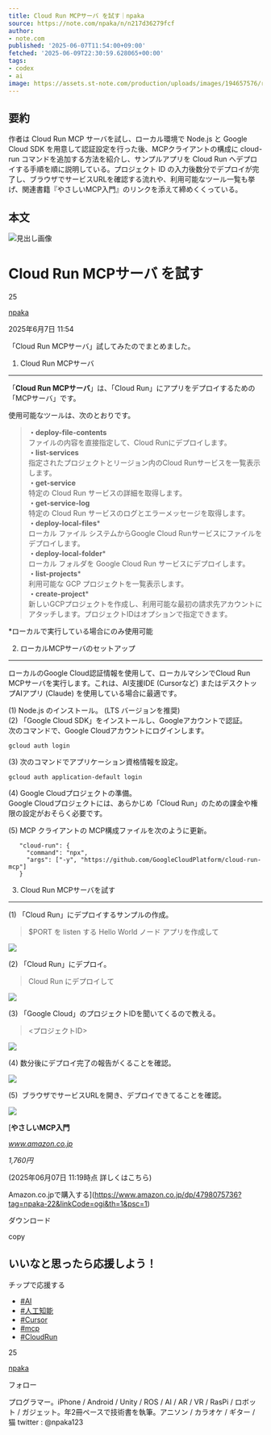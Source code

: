 ```yaml
---
title: Cloud Run MCPサーバ を試す｜npaka
source: https://note.com/npaka/n/n217d36279fcf
author:
- note.com
published: '2025-06-07T11:54:00+09:00'
fetched: '2025-06-09T22:30:59.628065+00:00'
tags:
- codex
- ai
image: https://assets.st-note.com/production/uploads/images/194657576/rectangle_large_type_2_df787a89e0e074cb5acde390a52c9b39.png?fit=bounds&quality=85&width=1280
---
```


## 要約

作者は Cloud Run MCP サーバを試し、ローカル環境で Node.js と Google Cloud SDK を用意して認証設定を行った後、MCPクライアントの構成に cloud-run コマンドを追加する方法を紹介し、サンプルアプリを Cloud Run へデプロイする手順を順に説明している。プロジェクト ID の入力後数分でデプロイが完了し、ブラウザでサービスURLを確認する流れや、利用可能なツール一覧も挙げ、関連書籍『やさしいMCP入門』のリンクを添えて締めくくっている。

## 本文

![見出し画像](https://assets.st-note.com/production/uploads/images/194657576/rectangle_large_type_2_df787a89e0e074cb5acde390a52c9b39.png?width=1200)

# Cloud Run MCPサーバ を試す

25

[npaka](/npaka)

2025年6月7日 11:54

「Cloud Run MCPサーバ」試してみたのでまとめました。

1. Cloud Run MCPサーバ

---

「**Cloud Run MCPサーバ**」は、「Cloud Run」にアプリをデプロイするための「MCPサーバ」です。

使用可能なツールは、次のとおりです。

> **・deploy-file-contents**  
> ファイルの内容を直接指定して、Cloud Runにデプロイします。  
> **・list-services**  
> 指定されたプロジェクトとリージョン内のCloud Runサービスを一覧表示します。  
> **・get-service**  
> 特定の Cloud Run サービスの詳細を取得します。  
> **・get-service-log**  
> 特定の Cloud Run サービスのログとエラーメッセージを取得します。  
> **・deploy-local-files**\*  
> ローカル ファイル システムからGoogle Cloud Runサービスにファイルをデプロイします。  
> **・deploy-local-folder**\*  
> ローカル フォルダを Google Cloud Run サービスにデプロイします。  
> **・list-projects**\*  
> 利用可能な GCP プロジェクトを一覧表示します。  
> **・create-project**\*  
> 新しいGCPプロジェクトを作成し、利用可能な最初の請求先アカウントにアタッチします。プロジェクトIDはオプションで指定できます。

\*ローカルで実行している場合にのみ使用可能

2. ローカルMCPサーバのセットアップ

---

ローカルのGoogle Cloud認証情報を使用して、ローカルマシンでCloud Run MCPサーバを実行します。これは、AI支援IDE (Cursorなど) またはデスクトップAIアプリ (Claude) を使用している場合に最適です。

(1) Node.js のインストール。 (LTS バージョンを推奨)  
(2) 「Google Cloud SDK」をインストールし、Googleアカウントで認証。  
次のコマンドで、Google Cloudアカウントにログインします。

```
gcloud auth login
```

(3) 次のコマンドでアプリケーション資格情報を設定。

```
gcloud auth application-default login
```

(4) Google Cloudプロジェクトの準備。  
Google Cloudプロジェクトには、あらかじめ「Cloud Run」のための課金や権限の設定がおそらく必要です。

(5) MCP クライアントの MCP構成ファイルを次のように更新。

```
   "cloud-run": {
     "command": "npx",
     "args": ["-y", "https://github.com/GoogleCloudPlatform/cloud-run-mcp"]
   }
```

3. Cloud Run MCPサーバを試す

---

(1) 「Cloud Run」にデプロイするサンプルの作成。

> $PORT を listen する Hello World ノード アプリを作成して

![](https://assets.st-note.com/img/1749264080-12hYSaI9rletKTo3kcvyEnUX.png?width=1200)

(2) 「Cloud Run」にデプロイ。

> Cloud Run にデプロイして

![](https://assets.st-note.com/img/1749264086-aMYcZRjViIn32Xx70LbFhw4W.png?width=1200)

(3) 「Google Cloud」のプロジェクトIDを聞いてくるので教える。

> <プロジェクトID>

![](https://assets.st-note.com/img/1749264759-h7RnJ3rtXFEOWSyYbAQsa4k0.png?width=1200)

(4) 数分後にデプロイ完了の報告がくることを確認。

![](https://assets.st-note.com/img/1749264133-4XMTwIt7Bqyr2nGmxh6Nsfjb.png?width=1200)

(5)  ブラウザでサービスURLを開き、デプロイできてることを確認。

![](https://assets.st-note.com/img/1749264145-kq4UwFCNPL2cdabMrx79feXo.png?width=1200)

[**やさしいMCP入門**

*www.amazon.co.jp*

_1,760円_

(2025年06月07日 11:19時点
詳しくはこちら)

Amazon.co.jpで購入する](https://www.amazon.co.jp/dp/4798075736?tag=npaka-22&linkCode=ogi&th=1&psc=1)

ダウンロード

copy

## いいなと思ったら応援しよう！

チップで応援する

- [#AI](https://note.com/hashtag/AI)
- [#人工知能](https://note.com/hashtag/人工知能)
- [#Cursor](https://note.com/hashtag/Cursor)
- [#mcp](https://note.com/hashtag/mcp)
- [#CloudRun](https://note.com/hashtag/CloudRun)

25

[npaka](/npaka)

フォロー

プログラマー。iPhone / Android / Unity / ROS / AI / AR / VR / RasPi / ロボット / ガジェット。年2冊ペースで技術書を執筆。アニソン / カラオケ / ギター / 猫
twitter : @npaka123
